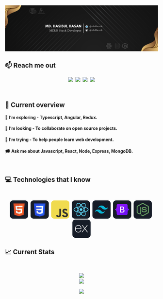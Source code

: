 ![I am a Junior Front-end developer. ](https://github.com/cbhasib/cbhasib/blob/main/images/githubcover.png)

## :mailbox: Reach me out

<p align="center">
<a href="https://www.linkedin.com/in/cbHasib/"><img src="https://img.shields.io/badge/LinkedIn-blue?style=for-the-badge&logo=linkedin&logoColor=white"></a>&nbsp;&nbsp;<a href="https://www.facebook.com/cbHasib"><img src="https://img.shields.io/badge/Facebook-1877F2?style=for-the-badge&logo=facebook&logoColor=white"></a>&nbsp;&nbsp;<a href="https://twitter.com/cbHasib"><img src="https://img.shields.io/badge/Twitter-1DA1F2?style=for-the-badge&logo=twitter&logoColor=white"></a>&nbsp;&nbsp;<a href="mailto:hasibul.hasan2905@gmail.com"><img src="https://img.shields.io/badge/Gmail-D14836?style=for-the-badge&logo=gmail&logoColor=white"></a></p><br/>

## :eyes: Current overview

#### 🌱 I’m exploring - Typescript, Angular, Redux.

#### 👯 I’m looking - To collaborate on open source projects.

#### 🤔 I’m trying - To help people learn web development.

#### 🗯️ Ask me about Javascript, React, Node, Express, MongoDB.

<br />

## :computer: Technologies that I know

<br>
<p align="center">
<picture><img title="HTML" src="https://github.com/cbhasib/cbhasib/blob/main/images/icons/HTML.png"/></picture>&nbsp;
<picture><img title="CSS" src="https://github.com/cbhasib/cbhasib/blob/main/images/icons/css.png"/></picture>&nbsp;
<picture><img title="JavaScript" src="https://github.com/cbhasib/cbhasib/blob/main/images/icons/JavaScript.png"/></picture>&nbsp;
<picture><img title="ReactJS" src="https://github.com/cbhasib/cbhasib/blob/main/images/icons/react.png"/></picture>&nbsp;
<picture><img title="TailwindCss" src="https://github.com/cbhasib/cbhasib/blob/main/images/icons/tailwind.png"/></picture>&nbsp;
<picture><img title="Bootstrap" src="https://github.com/cbhasib/cbhasib/blob/main/images/icons/Bootsrap.png"/></picture>&nbsp;
<picture><img title="NodeJS" src="https://github.com/cbhasib/cbhasib/blob/main/images/icons/node.png"/></picture>&nbsp;
<picture><img title="ExpressJS" src="https://github.com/cbhasib/cbhasib/blob/main/images/icons/express.png"/>
</picture><br/>

## :chart_with_upwards_trend: Current Stats

<br />
<p align="center">
  <picture><img width="60%" src="https://github-readme-streak-stats.herokuapp.com/?user=cbhasib&background=0D1117&sideNums=FFFFFF&sideLabels=9A9A9A&currStreakNum=FB8C00&dates=6E6E6E" /></picture> <br/>
  <picture><img width="40%" src="https://github-readme-stats.vercel.app/api/top-langs/?username=cbHasib&theme=radical&hide_border=false&include_all_commits=false&count_private=false&layout=compact" /></picture>
</p>
<p align="center">
  <picture><img src="https://komarev.com/ghpvc/?username=cbHasib&label=Visitors+Count&color=brightgreen" /></picture>
</p>
